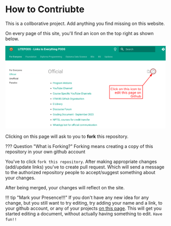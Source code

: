 # How to Contriubte

This is a collborative project. Add anything you find missing on this website. 

On every page of this site, you'll find an icon on the top right as shown below.

![How to edit any page](files/edit_icon.png)

Clicking on this page will ask to you to **fork** this repository. 

??? Question "What is Forking?"
    Forking means creating a copy of this repository in your own github account


You've to click `fork this repository`.
After making appropriate changes (add/update links) you've to create pull request. Which will send a message to the authorized repository people to accept/suggest something about your changes.

After being merged, your changes will reflect on the site.

!!! tip "Mark your Presence!!!"
   If you don't have any new idea for any change, but you still want to try editing, try adding your name and a link, to your github account, or any of your projects [on this page](contribute/we-are-the-contributors.md). This will get you started editing a document, without actually having something to edit. `Have fun!!`
